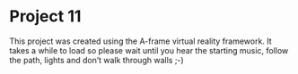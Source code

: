 # Project 11
This project was created using the A-frame virtual reality framework.
It takes a while to load so please wait until you hear the starting music, follow the path, lights and don’t walk through walls ;-)
